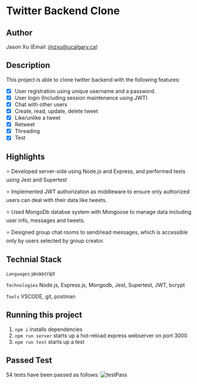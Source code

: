 # Twitter Backend Clone

## Author

Jason Xu (Email: jinzxu@ucalgary.ca)

## Description

This project is able to clone twitter backend with the following features:

- [x] User registration using unique username and a password.<br>
- [x] User login (Including session maintenance using JWT)<br>
- [x] Chat with other users<br>
- [x] Create, read, update, delete tweet<br>
- [x] Like/unlike a tweet<br>
- [x] Retweet<br>
- [x] Threading<br>
- [x] Test<br>

## Highlights

⭐️ Developed server-side using Node.js and Express, and performed tests using Jest and Supertest

⭐️ Implemented JWT authorization as middleware to ensure only authorized users can deal with their data like tweets.

⭐️ Used MongoDb databse system with Mongoose to manage data including user info, messages and tweets.

⭐️ Designed group chat rooms to send/read messages, which is accessible only by users selected by group creator.

## Technial Stack

`Languages` javascript

`Technologies` Node.js, Express.js, Mongodb, Jest, Supertest, JWT, bcrypt

`Tools` VSCODE, git, postman

## Running this project

1. `npm i` installs dependencies
2. `npm run server` starts up a hot-reload express webserver on port 3000
3. `npm run test` starts up a test

## Passed Test

54 tests have been passed as follows:
![testPass](https://user-images.githubusercontent.com/104885642/174510423-67b38fc3-67c8-4d73-9df9-fdd1c274371f.png)

